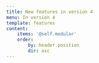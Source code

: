```yaml
---
title: New features in version 4
menu: In version 4
template: features
content:
    items: '@self.modular'
    order:
        by: header.position
        dir: asc
---
```

